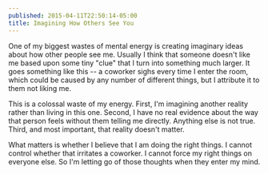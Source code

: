 ```yaml
---
published: 2015-04-11T22:50:14-05:00
title: Imagining How Others See You
---
```

One of my biggest wastes of mental energy is creating imaginary ideas about how other people see me. Usually I think that someone doesn't like me based upon some tiny "clue" that I turn into something much larger. It goes something like this -- a coworker sighs every time I enter the room, which could be caused by any number of different things, but I attribute it to them not liking me.

This is a colossal waste of my energy. First, I'm imagining another reality rather than living in this one. Second, I have no real evidence about the way that person feels without them telling me directly. Anything else is not true. Third, and most important, that reality doesn't matter.

What matters is whether I believe that I am doing the right things. I cannot control whether that irritates a coworker. I cannot force my right things on everyone else. So I'm letting go of those thoughts when they enter my mind.